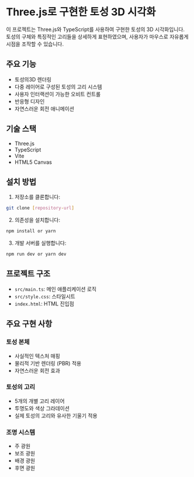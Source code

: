 # Three.js로 구현한 토성 3D 시각화

이 프로젝트는 Three.js와 TypeScript를 사용하여 구현한 토성의 3D 시각화입니다. 토성의 구체와 특징적인 고리들을 상세하게 표현하였으며, 사용자가 마우스로 자유롭게 시점을 조작할 수 있습니다.

## 주요 기능
- 토성의3D 렌더링
- 다중 레이어로 구성된 토성의 고리 시스템
- 사용자 인터랙션이 가능한 오비트 컨트롤
- 반응형 디자인
- 자연스러운 회전 애니메이션

## 기술 스택
- Three.js
- TypeScript
- Vite
- HTML5 Canvas

## 설치 방법
1. 저장소를 클론합니다:
```bash
git clone [repository-url]
```

2. 의존성을 설치합니다:
```bash
npm install or yarn 
```

3. 개발 서버를 실행합니다:
```bash
npm run dev or yarn dev
```

## 프로젝트 구조
- `src/main.ts`: 메인 애플리케이션 로직
- `src/style.css`: 스타일시트
- `index.html`: HTML 진입점

## 주요 구현 사항
### 토성 본체
- 사실적인 텍스처 매핑
- 물리적 기반 렌더링 (PBR) 적용
- 자연스러운 회전 효과

### 토성의 고리
- 5개의 개별 고리 레이어
- 투명도와 색상 그라데이션
- 실제 토성의 고리와 유사한 기울기 적용

### 조명 시스템
- 주 광원
- 보조 광원
- 배경 광원
- 후면 광원
